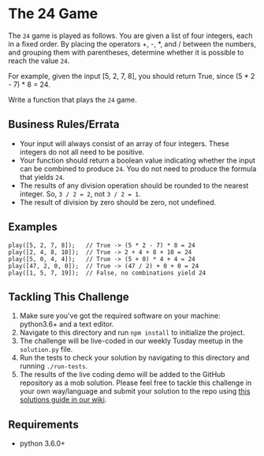 # The 24 Game

The `24` game is played as follows. You are given a list of four integers, each in a fixed order. By placing the operators +, -, *, and / between the numbers, and grouping them with parentheses, determine whether it is possible to reach the value `24`.

For example, given the input [5, 2, 7, 8], you should return True, since (5 * 2 - 7) * 8 = 24.

Write a function that plays the `24` game.

## Business Rules/Errata

- Your input will always consist of an array of four integers. These integers do not all need to be positive.
- Your function should return a boolean value indicating whether the input can be combined to produce `24`. You do not need to produce the formula that yields `24`.
- The results of any division operation should be rounded to the nearest integer. So, `3 / 2 = 2`, not `3 / 2 = 1`.
- The result of division by zero should be zero, not undefined.

## Examples

```
play([5, 2, 7, 8]);   // True -> (5 * 2 - 7) * 8 = 24
play([2, 4, 8, 10]);  // True -> 2 + 4 + 8 + 10 = 24
play([5, 0, 4, 4]);   // True -> (5 + 0) * 4 + 4 = 24
play([47, 2, 0, 0]);  // True -> (47 / 2) + 0 + 0 = 24
play([1, 5, 7, 19]);  // False, no combinations yield 24
```

## Tackling This Challenge
1. Make sure you've got the required software on your machine: python3.6+ and a text editor.
3. Navigate to this directory and run `npm install` to initialize the project.
4. The challenge will be live-coded in our weekly Tusday meetup in the `solution.py` file.
5. Run the tests to check your solution by navigating to this directory and running `./run-tests`.
6. The results of the live coding demo will be added to the GitHub repository as a mob solution. Please feel free to tackle this challenge in your own way/language and submit your solution to the repo using [this solutions guide in our wiki](https://github.com/codeconnector/CodingDojo/wiki#solutions).

## Requirements

- python 3.6.0+